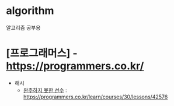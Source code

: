 # algorithm
알고리즘 공부용

# [프로그래머스] - https://programmers.co.kr/

+ 해시
  - [완주하지 못한 선수](./a00001/A00001.md) : https://programmers.co.kr/learn/courses/30/lessons/42576
